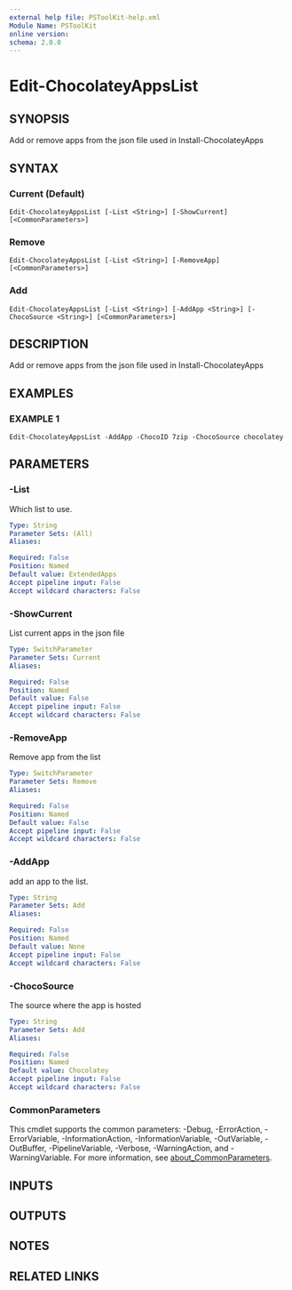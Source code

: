 ```yaml
---
external help file: PSToolKit-help.xml
Module Name: PSToolKit
online version:
schema: 2.0.0
---
```


# Edit-ChocolateyAppsList

## SYNOPSIS
Add or remove apps from the json file used in Install-ChocolateyApps

## SYNTAX

### Current (Default)
```
Edit-ChocolateyAppsList [-List <String>] [-ShowCurrent] [<CommonParameters>]
```

### Remove
```
Edit-ChocolateyAppsList [-List <String>] [-RemoveApp] [<CommonParameters>]
```

### Add
```
Edit-ChocolateyAppsList [-List <String>] [-AddApp <String>] [-ChocoSource <String>] [<CommonParameters>]
```

## DESCRIPTION
Add or remove apps from the json file used in Install-ChocolateyApps

## EXAMPLES

### EXAMPLE 1
```
Edit-ChocolateyAppsList -AddApp -ChocoID 7zip -ChocoSource chocolatey
```

## PARAMETERS

### -List
Which list to use.

```yaml
Type: String
Parameter Sets: (All)
Aliases:

Required: False
Position: Named
Default value: ExtendedApps
Accept pipeline input: False
Accept wildcard characters: False
```

### -ShowCurrent
List current apps in the json file

```yaml
Type: SwitchParameter
Parameter Sets: Current
Aliases:

Required: False
Position: Named
Default value: False
Accept pipeline input: False
Accept wildcard characters: False
```

### -RemoveApp
Remove app from the list

```yaml
Type: SwitchParameter
Parameter Sets: Remove
Aliases:

Required: False
Position: Named
Default value: False
Accept pipeline input: False
Accept wildcard characters: False
```

### -AddApp
add an app to the list.

```yaml
Type: String
Parameter Sets: Add
Aliases:

Required: False
Position: Named
Default value: None
Accept pipeline input: False
Accept wildcard characters: False
```

### -ChocoSource
The source where the app is hosted

```yaml
Type: String
Parameter Sets: Add
Aliases:

Required: False
Position: Named
Default value: Chocolatey
Accept pipeline input: False
Accept wildcard characters: False
```

### CommonParameters
This cmdlet supports the common parameters: -Debug, -ErrorAction, -ErrorVariable, -InformationAction, -InformationVariable, -OutVariable, -OutBuffer, -PipelineVariable, -Verbose, -WarningAction, and -WarningVariable. For more information, see [about_CommonParameters](http://go.microsoft.com/fwlink/?LinkID=113216).

## INPUTS

## OUTPUTS

## NOTES

## RELATED LINKS
